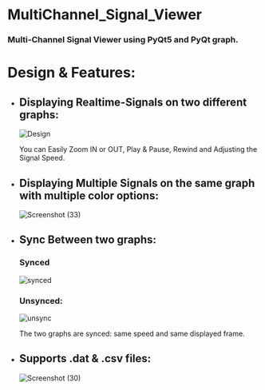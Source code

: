 # MultiChannel_Signal_Viewer
### Multi-Channel Signal Viewer using PyQt5 and PyQt graph.
# Design & Features:
- ## Displaying Realtime-Signals on two different graphs: 

  ![Design](https://github.com/mohandemadx/MultiChannel_Signal_Viewer/assets/102548631/7d5d08a3-397b-43f5-a4fa-f79d4dc6bdfa)

  You can Easily Zoom IN or OUT, Play & Pause, Rewind and Adjusting the Signal Speed.

- ## Displaying Multiple Signals on the same graph with multiple color options:

  ![Screenshot (33)](https://github.com/mohandemadx/MultiChannel_Signal_Viewer/assets/102548631/8d100190-1dc4-4ea1-8b6b-7d1c0f4b623b)

- ## Sync Between two graphs:
  ### Synced
  ![synced](https://github.com/mohandemadx/MultiChannel_Signal_Viewer/assets/102548631/3b0aeee4-58c9-4929-b825-89c768bf01c0) 

  ### Unsynced:
  ![unsync](https://github.com/mohandemadx/MultiChannel_Signal_Viewer/assets/102548631/668d66ed-86df-4746-aa0c-9af546edccfe)

  The two graphs are synced: same speed and same displayed frame.

- ## Supports .dat & .csv files:

  ![Screenshot (30)](https://github.com/mohandemadx/MultiChannel_Signal_Viewer/assets/102548631/86cd723b-01f0-42e8-a921-be3f88e59fe2)
